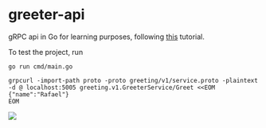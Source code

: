 # greeter-api

gRPC api in Go for learning purposes, following [this](https://medium.com/unicoidtech/escrevendo-um-micro-servi%C3%A7o-grpc-em-go-estrutura-defini%C3%A7%C3%A3o-e-deploy-no-google-kubernetes-engine-82351e23a2f7) tutorial.


To test the project, run

```go run cmd/main.go```

```
grpcurl -import-path proto -proto greeting/v1/service.proto -plaintext -d @ localhost:5005 greeting.v1.GreeterService/Greet <<EOM
{"name":"Rafael"}
EOM
```

![](assets/example.png)
